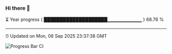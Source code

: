 ### Hi there 👋

⏳ Year progress { ████████████████████▁▁▁▁▁▁▁▁▁▁ } 68.76 %

---

⏰ Updated on Mon, 08 Sep 2025 23:37:38 GMT

![Progress Bar CI](https://github.com/IshwaranRudhara/GIT-ACTION/workflows/Progress%20Bar%20CI/badge.svg)
